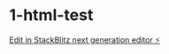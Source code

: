 # 1-html-test

[Edit in StackBlitz next generation editor ⚡️](https://stackblitz.com/~/github.com/uman911tes/1-html-test)